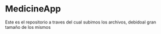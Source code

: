 # MedicineApp
Este es el repositorio a traves del cual subimos los archivos, debidoal gran tamaño de los mismos
